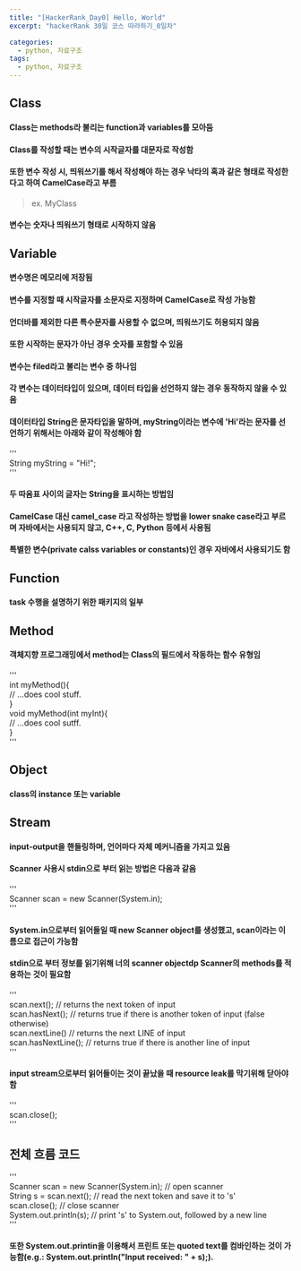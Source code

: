 ```yaml
---
title: "[HackerRank_Day0] Hello, World"
excerpt: "hackerRank 30일 코스 따라하기_0일차"

categories:
  - python, 자료구조
tags:
  - python, 자료구조
---
```


## Class
#### Class는 methods라 불리는 function과 variables를 모아둠     
#### Class를 작성할 때는 변수의 시작글자를 대문자로 작성함       
#### 또한 변수 작성 시, 띄워쓰기를 해서 작성해야 하는 경우 낙타의 혹과 같은 형태로 작성한다고 하여 CamelCase라고 부름            
>  ex. MyClass           
#### 변수는 숫자나 띄워쓰기 형태로 시작하지 않음             
                             
## Variable             
#### 변수명은 메모리에 저장됨              
#### 변수를 지정할 때 시작글자를 소문자로 지정하며 CamelCase로 작성 가능함            
#### 언더바를 제외한 다른 특수문자를 사용할 수 없으며, 띄워쓰기도 허용되지 않음              
#### 또한 시작하는 문자가 아닌 경우 숫자를 포함할 수 있음               
#### 변수는 filed라고 불리는 변수 중 하나임                 
                          
#### 각 변수는 데이터타입이 있으며, 데이터 타입을 선언하지 않는 경우 동작하지 않을 수 있음              
#### 데이터타입 String은 문자타입을 말하며, myString이라는 변수에 'Hi'라는 문자를 선언하기 위해서는 아래와 같이 작성해야 함               
                             
'''          
String myString = "Hi!";              
'''               
                    
#### 두 따옴표 사이의 글자는 String을 표시하는 방법임                 
                    
#### CamelCase 대신 camel_case 라고 작성하는 방법을 lower snake case라고 부르며 자바에서는 사용되지 않고, C++, C, Python 등에서 사용됨                    
#### 특별한 변수(private calss variables or constants)인 경우 자바에서 사용되기도 함                    
                    
## Function                    
#### task 수행을 설명하기 위한 패키지의 일부                    
                    
## Method                    
#### 객체지향 프로그래밍에서 method는 Class의 필드에서 작동하는 함수 유형임                    
                    
'''                    
int myMethod(){                    
        // ...does cool stuff.                    
}                    
void myMethod(int myInt){                    
        // ...does cool sutff.                    
}                    
'''                    
                    
## Object
#### class의 instance 또는 variable                    
                    
## Stream
#### input-output을 핸들링하며, 언어마다 자체 메커니즘을 가지고 있음                    
#### Scanner 사용시 stdin으로 부터 읽는 방법은 다음과 같음                    
                    
'''                    
Scanner scan = new Scanner(System.in);                    
'''                    
                    
#### System.in으로부터 읽어들일 때 new Scanner object를 생성했고, scan이라는 이름으로 접근이 가능함                    
#### stdin으로 부터 정보를 읽기위해 너의 scanner objectdp Scanner의 methods를 적용하는 것이 필요함                    
                    
                    
'''                    
scan.next(); // returns the next token of input                    
scan.hasNext(); // returns true if there is another token of input (false otherwise)                    
scan.nextLine() // returns the next LINE of input                    
scan.hasNextLine(); // returns true if there is another line of input                    
'''                    
                    
#### input stream으로부터 읽어들이는 것이 끝났을 때 resource leak를 막기위해 닫아야 함
                    
'''                    
scan.close();                    
'''                    
                    
## 전체 흐름 코드
                    
'''                    
Scanner scan = new Scanner(System.in); // open scanner                    
String s = scan.next(); // read the next token and save it to 's'                    
scan.close(); // close scanner                    
System.out.println(s); // print 's' to System.out, followed by a new line                    
'''                    
                                    
#### 또한 System.out.printin을 이용해서 프린트 또는 quoted text를 컴바인하는 것이 가능함(e.g.: System.out.println("Input received: " + s);).                    
